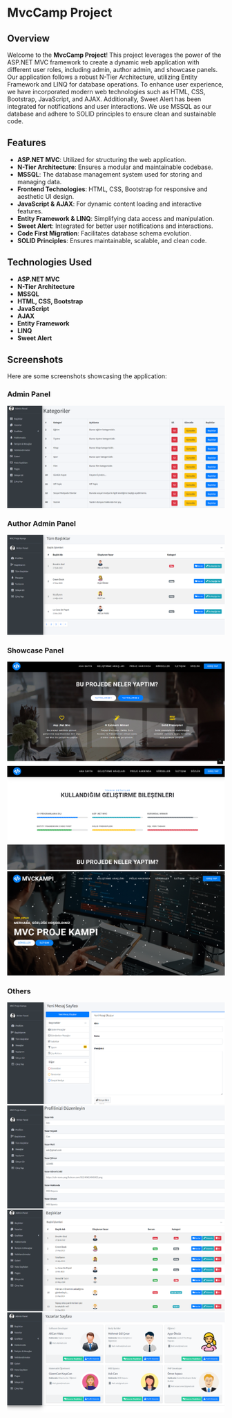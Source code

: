 # MvcCamp Project

## Overview
Welcome to the **MvcCamp Project**! This project leverages the power of the ASP.NET MVC framework to create a dynamic web application with different user roles, including admin, author admin, and showcase panels. Our application follows a robust N-Tier Architecture, utilizing Entity Framework and LINQ for database operations. To enhance user experience, we have incorporated modern web technologies such as HTML, CSS, Bootstrap, JavaScript, and AJAX. Additionally, Sweet Alert has been integrated for notifications and user interactions. We use MSSQL as our database and adhere to SOLID principles to ensure clean and sustainable code.

## Features
- **ASP.NET MVC**: Utilized for structuring the web application.
- **N-Tier Architecture**: Ensures a modular and maintainable codebase.
- **MSSQL**: The database management system used for storing and managing data.
- **Frontend Technologies**: HTML, CSS, Bootstrap for responsive and aesthetic UI design.
- **JavaScript & AJAX**: For dynamic content loading and interactive features.
- **Entity Framework & LINQ**: Simplifying data access and manipulation.
- **Sweet Alert**: Integrated for better user notifications and interactions.
- **Code First Migration**: Facilitates database schema evolution.
- **SOLID Principles**: Ensures maintainable, scalable, and clean code.

## Technologies Used
- **ASP.NET MVC**
- **N-Tier Architecture**
- **MSSQL**
- **HTML, CSS, Bootstrap**
- **JavaScript**
- **AJAX**
- **Entity Framework**
- **LINQ**
- **Sweet Alert**
## Screenshots
Here are some screenshots showcasing the application:

### Admin Panel
![Admin Panel](MvcCamp/Screenshots/ss13.png)

### Author Admin Panel
![Author Admin Panel](MvcCamp/Screenshots/ss4.png)

### Showcase Panel
![Showcase Panel](MvcCamp/Screenshots/1.png)
![Showcase Panel](MvcCamp/Screenshots/2.png)
![Showcase Panel](MvcCamp/Screenshots/3.png)

### Others  
![Others](MvcCamp/Screenshots/ss3.png)
![Others](MvcCamp/Screenshots/ss6.png)
![Others](MvcCamp/Screenshots/ss10.png)
![Others](MvcCamp/Screenshots/ss11.png)
